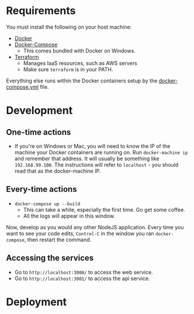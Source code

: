 
# Requirements

You must install the following on your host machine:

* [Docker](https://www.docker.com/get-started)
* [Docker-Compose](https://docs.docker.com/compose/install/)
  * This comes bundled with Docker on Windows.
* [Terraform](https://www.terraform.io/downloads.html)
    * Manages IaaS resources, such as AWS servers
    * Make sure `terraform` is in your PATH.

Everything else runs within the Docker containers setup by the
[docker-compose.yml](docker-compose.yaml) file.

# Development

## One-time actions

* If you're on Windows or Mac, you will need to know the IP of the machine your
Docker containers are running on. Run `docker-machine ip` and remember that
address. It will usually be something like `192.168.99.100`. The instructions
will refer to `localhost` - you should read that as the docker-machine IP.

## Every-time actions

* `docker-compose up --build`
  * This can take a while, especially the first time. Go get some coffee.
  * All the logs will appear in this window.

Now, develop as you would any other NodeJS application. Every time you want to
see your code edits, `Control-C` in the window you ran `docker-compose`, then
restart the command.

## Accessing the services

* Go to `http://localhost:3000/` to access the web service.
* Go to `http://localhost:3001/` to access the api service.

# Deployment

